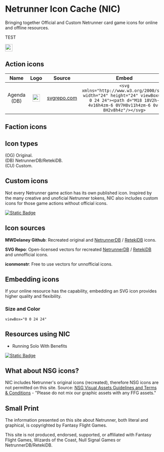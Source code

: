 # Netrunner Icon Cache (NIC)

Bringing together Official and Custom Netrunner card game icons for online and offline resources. 

TEST

<img src="https://www.svgrepo.com/show/447285/chart-bar.svg" width="24" fill="white"> 

## Action icons

**Name**|**Logo**|**Source**|**Embed**
:-----:|:-----:|:-----:|:-----:
Agenda (DB)|<img src="https://www.svgrepo.com/show/447285/chart-bar.svg" width="24">     |[svgrepo.com](https://www.svgrepo.com/svg/447285/chart-bar) |```<svg xmlns="http://www.w3.org/2000/svg" width="24" height="24" viewBox="0 0 24 24"><path d="M18 18V2h-4v16h4zm-6 0V7H8v11h4zm-6 0v-8H2v8h4z"/></svg>``` 

## Faction icons

## Icon types

(OG) Original.  
(DB) NetrunnerDB/RetekiDB.  
(CU) Custom.

## Custom icons

Not every Netrunner game action has its own published icon. Inspired by the many creative and unoficial Netrunner tokens, NIC also includes custom icons for those game actions without official icons.

[![Static Badge](https://img.shields.io/badge/Suggest-Icon-forestgreen?style=flat)](https://archivesserver.github.io)

## Icon sources

**MWDelaney Github**: Recreated original and [NetrunnerDB](https://netrunnerdb.com) / [RetekiDB](https://nrdb.reteki.fun) icons.

**SVG Repo**: Open-licensed vectors for recreated [NetrunnerDB](https://netrunnerdb.com) / [RetekiDB](https://nrdb.reteki.fun) and unnofficial icons.

**iconmonstr**: Free to use vectors for unnofficial icons.

## Embedding icons

If your online resource has the capability, embedding an SVG icon provides higher quality and flexibility.

### Size and Color

```viewBox="0 0 24 24"```

## Resources using NIC

- Running Solo With Benefits

[![Static Badge](https://img.shields.io/badge/Add-Resource-firebrick?style=flat)](https://archivesserver.github.io)

## What about NSG icons?

NIC includes Netrunner's original icons (recreated), therefore NSG icons are not permitted on this site. Source: [NSG Visual Assets Guidelines and Terms & Conditions](https://nullsignal.games/about/nsg-visual-assets) - "Please do not mix our graphic assets with any FFG assets."

## Small Print

The information presented on this site about Netrunner, both literal and graphical, is copyrighted by Fantasy Flight Games.

This site is not produced, endorsed, supported, or affiliated with Fantasy Flight Games, Wizards of the Coast, Null Signal Games or NetrunnerDB/RetekiDB.
